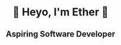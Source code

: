 <div align="center">
  <h1> 🌻 Heyo, I'm Ether 🌻 </h2>
</div>

<div align="center">
  <h2>
    Aspiring Software Developer
  </h2>
</div>
